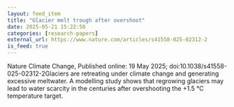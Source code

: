 ```yaml
---
layout: feed_item
title: "Glacier melt trough after overshoot"
date: 2025-05-21 15:22:50
categories: [research-papers]
external_url: https://www.nature.com/articles/s41558-025-02312-2
is_feed: true
---
```


Nature Climate Change, Published online: 19 May 2025; doi:10.1038/s41558-025-02312-2Glaciers are retreating under climate change and generating excessive meltwater. A modelling study shows that regrowing glaciers may lead to water scarcity in the centuries after overshooting the +1.5 °C temperature target.
